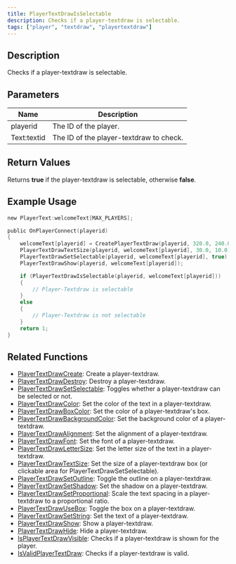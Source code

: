 ```yaml
---
title: PlayerTextDrawIsSelectable
description: Checks if a player-textdraw is selectable.
tags: ["player", "textdraw", "playertextdraw"]
---
```


<VersionWarn version='omp v1.1.0.2612' />

## Description

Checks if a player-textdraw is selectable.

## Parameters

| Name      | Description                        |
| --------- | ---------------------------------- |
| playerid | The ID of the player. |
| Text:textid | The ID of the player-textdraw to check. |

## Return Values

Returns **true** if the player-textdraw is selectable, otherwise **false**.

## Example Usage

```c
new PlayerText:welcomeText[MAX_PLAYERS];

public OnPlayerConnect(playerid)
{
    welcomeText[playerid] = CreatePlayerTextDraw(playerid, 320.0, 240.0, "Welcome to my OPEN.MP server");
    PlayerTextDrawTextSize(playerid, welcomeText[playerid], 30.0, 10.0);
    PlayerTextDrawSetSelectable(playerid, welcomeText[playerid], true);
    PlayerTextDrawShow(playerid, welcomeText[playerid]);

    if (PlayerTextDrawIsSelectable(playerid, welcomeText[playerid]))
    {
        // Player-Textdraw is selectable
    }
    else
    {
        // Player-Textdraw is not selectable
    }
    return 1;
}
```

## Related Functions

- [PlayerTextDrawCreate](PlayerTextDrawCreate): Create a player-textdraw.
- [PlayerTextDrawDestroy](PlayerTextDrawDestroy): Destroy a player-textdraw.
- [PlayerTextDrawSetSelectable](PlayerTextDrawSetSelectable): Toggles whether a player-textdraw can be selected or not.
- [PlayerTextDrawColor](PlayerTextDrawColor): Set the color of the text in a player-textdraw.
- [PlayerTextDrawBoxColor](PlayerTextDrawBoxColor): Set the color of a player-textdraw's box.
- [PlayerTextDrawBackgroundColor](PlayerTextDrawBackgroundColor): Set the background color of a player-textdraw.
- [PlayerTextDrawAlignment](PlayerTextDrawAlignment): Set the alignment of a player-textdraw.
- [PlayerTextDrawFont](PlayerTextDrawFont): Set the font of a player-textdraw.
- [PlayerTextDrawLetterSize](PlayerTextDrawLetterSize): Set the letter size of the text in a player-textdraw.
- [PlayerTextDrawTextSize](PlayerTextDrawTextSize): Set the size of a player-textdraw box (or clickable area for PlayerTextDrawSetSelectable).
- [PlayerTextDrawSetOutline](PlayerTextDrawSetOutline): Toggle the outline on a player-textdraw.
- [PlayerTextDrawSetShadow](PlayerTextDrawSetShadow): Set the shadow on a player-textdraw.
- [PlayerTextDrawSetProportional](PlayerTextDrawSetProportional): Scale the text spacing in a player-textdraw to a proportional ratio.
- [PlayerTextDrawUseBox](PlayerTextDrawUseBox): Toggle the box on a player-textdraw.
- [PlayerTextDrawSetString](PlayerTextDrawSetString): Set the text of a player-textdraw.
- [PlayerTextDrawShow](PlayerTextDrawShow): Show a player-textdraw.
- [PlayerTextDrawHide](PlayerTextDrawHide): Hide a player-textdraw.
- [IsPlayerTextDrawVisible](IsPlayerTextDrawVisible): Checks if a player-textdraw is shown for the player.
- [IsValidPlayerTextDraw](IsValidPlayerTextDraw): Checks if a player-textdraw is valid.
